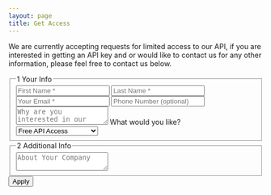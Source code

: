 ```yaml
---
layout: page
title: Get Access
---
```


We are currently accepting requests for limited access to our API, if you are interested in getting an API key and or would like to contact us for any other information, please feel free to contact us below.

<div class="form-style-5">
<form action="http://formspree.io/michael@pricels.com" method="POST">
<fieldset>
<legend><span class="number">1</span> Your Info</legend>
<input type="text" name="first_name" placeholder="First Name *">
<input type="text" name="first_name" placeholder="Last Name *">
<input type="email" name="email" placeholder="Your Email *">
<input type="text" name="phone" placeholder="Phone Number (optional)">
<textarea name="interest" placeholder="Why are you interested in our Data?"></textarea>
<label for="job">What would you like?</label>
<select id="job" name="type_of_access">
<optgroup label="Get API Access">
  <option value="free_api_access">Free API Access</option>
  <option value="premium_api_access">Premium API Access</option>
  <option value="download_data">Download Data</option>
  <option value="update_data">Update Data</option>
</optgroup>
<optgroup label="Get Other Access">
  <option value="football">Press Inquiry</option>
  <option value="swimming">Sales</option>
  <option value="fishing">Job Inquiry</option>
  <option value="climbing">Customer Support</option>
  <option value="cycling">Something Else</option>
</optgroup>
</select>
</fieldset>
<fieldset>
<legend><span class="number">2</span> Additional Info</legend>
<textarea name="additional" placeholder="About Your Company"></textarea>
</fieldset>
<input type="submit" value="Apply" />
</form>
</div>
